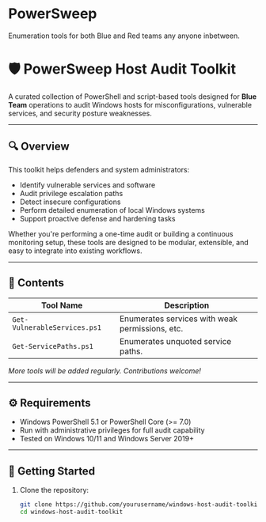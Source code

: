 # PowerSweep
Enumeration tools for both Blue and Red teams any anyone inbetween. 

# 🛡️ PowerSweep Host Audit Toolkit

A curated collection of PowerShell and script-based tools designed for **Blue Team** operations to audit Windows hosts for misconfigurations, vulnerable services, and security posture weaknesses.

---

## 🔍 Overview

This toolkit helps defenders and system administrators:

- Identify vulnerable services and software
- Audit privilege escalation paths
- Detect insecure configurations
- Perform detailed enumeration of local Windows systems
- Support proactive defense and hardening tasks

Whether you're performing a one-time audit or building a continuous monitoring setup, these tools are designed to be modular, extensible, and easy to integrate into existing workflows.

---

## 📂 Contents

| Tool Name             | Description                                                              |
|----------------------|---------------------------------------------------------------------------|
| `Get-VulnerableServices.ps1` | Enumerates services with  weak permissions, etc.                  |
| `Get-ServicePaths.ps1`       | Enumerates unquoted service paths.                                |


*More tools will be added regularly. Contributions welcome!*

---

## ⚙️ Requirements

- Windows PowerShell 5.1 or PowerShell Core (>= 7.0)
- Run with administrative privileges for full audit capability
- Tested on Windows 10/11 and Windows Server 2019+

---

## 🚀 Getting Started

1. Clone the repository:
   ```bash
   git clone https://github.com/yourusername/windows-host-audit-toolkit.git
   cd windows-host-audit-toolkit
